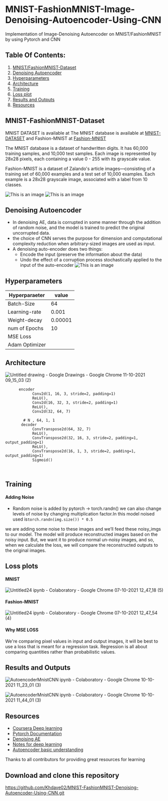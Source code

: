 # MNIST-FashionMNIST-Image-Denoising-Autoencoder-Using-CNN
Implementation of Image-Denoising Autoencoder on MNIST/FashionMNIST by using Pytorch and CNN
## Table Of Contents:
1. [MNIST/FashionMNIST-Dataset](#mnist-fashionmnist-dataset)
2. [Denoising Autoencoder](#denoising-autoencoder)
3. [Hyperparameters](#hyperparameters)
4. [Architecture](#architecture)
5. [Training](#training)
6. [Loss plot](#loss-plots)
7. [Results and Outputs](#results-and-outputs)
8. [Resources](#resources)



## MNIST-FashionMNIST-Dataset
MNIST DATASET is available at
The MNIST database is available at [MNIST-DATASET](http://yann.lecun.com/exdb/mnist/) and Fashion-MNIST at [Fashion-MNIST](https://github.com/zalandoresearch/fashion-mnist)

The MNIST database is a dataset of handwritten digits. It has 60,000 training samples, and 10,000 test samples. Each image is represented by 28x28 pixels, each containing a value 0 - 255 with its grayscale value.

Fashion-MNIST is a dataset of Zalando's article images—consisting of a training set of 60,000 examples and a test set of 10,000 examples. Each example is a 28x28 grayscale image, associated with a label from 10 classes. 

![This is an image](https://encrypted-tbn0.gstatic.com/images?q=tbn:ANd9GcTkdIB5OILwmRSfRB_Qf5-upoObl2WYTIP1_A&usqp=CAU)
![This is an image](https://encrypted-tbn0.gstatic.com/images?q=tbn:ANd9GcRBxb7UywgFVpcIdEWEfolQc9VEm3hDIEpBSg&usqp=CAU)

## Denoising Autoencoder
- In denoising AE, data is corrupted in some manner through the addition of random noise, and the model is trained to predict the original uncorrupted data.
- the choice of CNN serves the purpose for dimension and computational complexity reduction when arbitrary-sized images are used as input.
- A denoising auto-encoder does two things:
     - Encode the input (preserve the information about the data)
     - Undo the effect of a corruption process stochastically applied to the input of the auto-encoder
![This is an image](https://miro.medium.com/max/5160/1*SxwRp9i23OM0Up4sEze1QQ@2x.png)



## Hyperparameters

| Hyperparaeter |value          |
| ------------- | ------------- |
| Batch-Size    | 64            |
| Learning-rate | 0.001         |
| Weight-decay  | 0.00001       |
| num of Epochs | 10            |
| MSE Loss                      |
| Adam Optimizer                |

## Architecture 
![Untitled drawing - Google Drawings - Google Chrome 11-10-2021 09_15_03 (2)](https://user-images.githubusercontent.com/87975841/136733323-1595d8c0-5431-4654-9cdd-97c6eaa8173d.png)

```
      encoder 
            Conv2d(1, 16, 3, stride=2, padding=1)
            ReLU(),
            Conv2d(16, 32, 3, stride=2, padding=1)
            ReLU(),
            Conv2d(32, 64, 7)
                
        # N , 64, 1, 1
       decoder
            ConvTranspose2d(64, 32, 7)
            ReLU(),
            ConvTranspose2d(32, 16, 3, stride=2, padding=1, output_padding=1)
            ReLU(),
            ConvTranspose2d(16, 1, 3, stride=2, padding=1, output_padding=1)
            Sigmoid()
       
        
 ```
## Training
#### Adding Noise
-  Random noise is added by pytorch -> torch.randn() we can also change levels of noise by changing multiplication factor.In this model noised used is```torch.randn(img.size()) * 0.5```

we are  adding some noise to these images and we’ll feed these noisy_imgs to our model. The model will produce reconstructed images based on the noisy input. But, we want it to produce normal un-noisy images, and so, when we calculate the loss, we will compare the reconstructed outputs to the original images.
## Loss plots
#### MNIST
![Untitled24 ipynb - Colaboratory - Google Chrome 07-10-2021 12_47_18 (5)](https://user-images.githubusercontent.com/87975841/136733434-74330e31-b4a8-4423-9622-e6aff43110b5.png)
#### Fashion-MNIST
![Untitled24 ipynb - Colaboratory - Google Chrome 07-10-2021 12_47_54 (4)](https://user-images.githubusercontent.com/87975841/136733468-dc6e3df5-43c1-4648-8e22-c39ed686d3c7.png)

#### Why MSE LOSS
We're comparing pixel values in input and output images, it will be best to use a loss that is meant for a regression task. Regression is all about comparing quantities rather than probabilistic values.
## Results and Outputs
![AutoencoderMnistCNN ipynb - Colaboratory - Google Chrome 10-10-2021 11_23_01 (3)](https://user-images.githubusercontent.com/87975841/136731578-1425201a-2a9a-43f5-8cbb-cb885a35bfb5.png)

![AutoencoderMnistCNN ipynb - Colaboratory - Google Chrome 10-10-2021 11_44_01 (3)](https://user-images.githubusercontent.com/87975841/136731685-6dc4a90e-e016-424e-bbba-a91ef1a5d4fa.png)


## Resources
- [Coursera Deep learning](https://www.coursera.org/specializations/deep-learning?)
- [Pytorch Documentation](https://pytorch.org/)
- [Denoising AE](https://lilianweng.github.io/lil-log/2018/08/12/from-autoencoder-to-beta-vae.html)
- [Notes for deep learning](https://aman.ai/coursera-dl/)
- [Autoencoder basic understanding](https://www.youtube.com/watch?v=q222maQaPYo&t=104s)

Thanks to all contributors for providing great resources for learning

## Download and clone this repository
https://github.com/Khdave02/MNIST-FashionMNIST-Denoising-Autoencoder-Using-CNN.git

